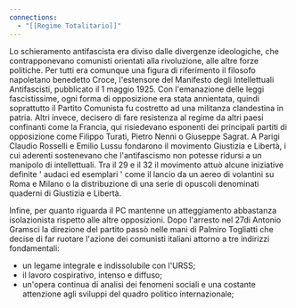 ```yaml
---
connections:
  - "[[Regime Totalitario]]"
---
```

Lo schieramento antifascista era diviso dalle divergenze ideologiche, che contrapponevano comunisti orientati alla rivoluzione, alle altre forze politiche. Per tutti era comunque una figura di riferimento il filosofo napoletano benedetto Croce, l'estensore del Manifesto degli Intellettuali Antifascisti, pubblicato il 1 maggio 1925. 
Con l'emanazione delle leggi fascistissime, ogni forma di opposizione era stata annientata, quindi soprattutto il Partito Comunista fu costretto ad una militanza clandestina in patria. Altri invece, decisero di fare resistenza al regime da altri paesi confinanti come la Francia, qui risiedevano esponenti dei principali partiti di opposizione come Filippo Turati, Pietro Nenni o Giuseppe Sagrat.
A Parigi Claudio Rosselli e Emilio Lussu fondarono il movimento Giustizia e Libertà, i cui aderenti sostenevano che l'antifascismo non potesse ridursi a un manipolo di intellettuali. Tra il 29 e il 32 il movimento attuò alcune iniziative definite ' audaci ed esemplari ' come il lancio da un aereo di volantini su Roma e Milano o la distribuzione di una serie di opuscoli denominati quaderni di Giustizia e Libertà.

Infine, per quanto riguarda il PC mantenne un atteggiamento abbastanza isolazionista rispetto alle altre opposizioni. Dopo l'arresto nel 27di Antonio Gramsci la direzione del partito passò nelle mani di Palmiro Togliatti che decise di far ruotare l'azione dei comunisti italiani attorno a tre indirizzi fondamentali:
- un legame integrale e indissolubile con l'URSS;
- il lavoro cospirativo, intenso e diffuso;
- un'opera continua di analisi dei fenomeni sociali e una costante attenzione agli sviluppi del quadro politico internazionale;